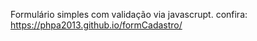 ﻿Formulário simples com validação via javascrupt.
confira: https://phpa2013.github.io/formCadastro/
